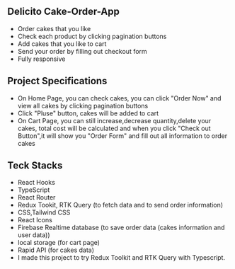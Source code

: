 ## Delicito Cake-Order-App

- Order cakes that you like
- Check each product by clicking pagination buttons
- Add cakes that you like to cart
- Send your order by filling out checkout form
- Fully responsive

## Project Specifications

- On Home Page, you can check cakes, you can click "Order Now" and view all cakes by clicking pagination buttons
- Click "Pluse" button, cakes will be added to cart
- On Cart Page, you can still increase,decrease quantity,delete your cakes, total cost will be calculated and when you click "Check out Button",it will show you "Order Form" and fill out all information to order cakes

## Teck Stacks

- React Hooks
- TypeScript
- React Router
- Redux Tookit, RTK Query (to fetch data and to send order information)
- CSS,Tailwind CSS
- React Icons
- Firebase Realtime database (to save order data (cakes information and user data))
- local storage (for cart page)
- Rapid API (for cakes data)
- I made this project to try Redux Toolkit and RTK Query with Typescript.
